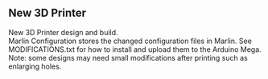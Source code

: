 <h2> New 3D Printer </h2>
New 3D Printer design and build. 
<br>
Marlin Configuration stores the changed configuration files in Marlin. See MODIFICATIONS.txt for how to install and upload them to the Arduino Mega.
<br>
Note: some designs may need small modifications after printing such as enlarging holes.
